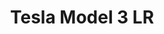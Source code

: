 ---
title: Tesla Model 3 LR
car_manufacturer: Tesla
car_name: Model 3
car_name_subtext: LR
car_release_year: 2017
car_added_to_tbdp: 2018
car_last_change_date:
battery_size_available_kwh: 75 
battery_size_rated_kwh: 75
battery_size_vsource: https://www.youtube.com/watch?v=w4zjy6qxFBs
weight_total: 
weight_front_axle: 
weight_rear_axle: 
weight_vsource: 
winter_consumption_90kmh_wh-km: 
winter_consumption_90kmh_wh-mi: 
winter_consumption_120kmh_wh-km: 
winter_consumption_120kmh_wh-mi: 
winter_consumption_vsource: 
summer_consumption_90kmh_wh-km:
summer_consumption_90kmh_wh-mi:
summer_consumption_120kmh_wh-km: 176
summer_consumption_120kmh_wh-mi: 283
summer_consumption_vsource: https://www.youtube.com/watch?v=w4zjy6qxFBs
winter_range_90kmh_km: 
winter_range_120kmh_km: 
winter_range_vsource: 
summer_range_90kmh_km: 
summer_range_120kmh_km: 420
summer_range_vsource: https://www.youtube.com/watch?v=w4zjy6qxFBs
bananaboxes_trunk: 
bananaboxes_folded_seats: 
bananaboxes_vsource: 
car_general_review_vsource:
car_noise_80_kmh_db: 
car_noise_100_kmh_db: 
car_noise_120_kmh_db: 
car_noise_vsource: 
---